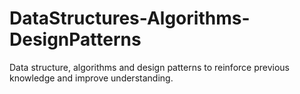 # DataStructures-Algorithms-DesignPatterns
Data structure, algorithms and design patterns to reinforce previous knowledge and improve understanding.

